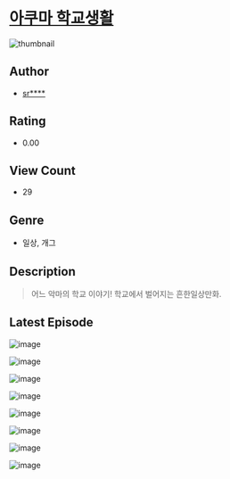 # [아쿠마 학교생활](https://comic.naver.com/bestChallenge/list?titleId=810525)
![thumbnail](https://image-comic.pstatic.net/user_contents_data/challenge_comic/2023/05/23/366189/upload_7077233333774659633_480x623.jpeg)

## Author
- [sr****](https://comic.naver.com/artistTitle?id=366189)

## Rating
- 0.00

## View Count
- 29

## Genre
- 일상, 개그

## Description
> 어느 악마의 학교 이야기! 학교에서 벌어지는 흔한일상만화.


## Latest Episode
![image](https://image-comic.pstatic.net/user_contents_data/challenge_comic/2023/05/23/366189/upload_3761461388673365808.jpeg)

![image](https://image-comic.pstatic.net/user_contents_data/challenge_comic/2023/05/23/366189/upload_7377800409939719993.jpeg)

![image](https://image-comic.pstatic.net/user_contents_data/challenge_comic/2023/05/23/366189/upload_7292846434408543329.jpeg)

![image](https://image-comic.pstatic.net/user_contents_data/challenge_comic/2023/05/23/366189/upload_7004561305242002785.jpeg)

![image](https://image-comic.pstatic.net/user_contents_data/challenge_comic/2023/05/23/366189/upload_3846981394491849059.jpeg)

![image](https://image-comic.pstatic.net/user_contents_data/challenge_comic/2023/05/23/366189/upload_7004844966370489399.jpeg)

![image](https://image-comic.pstatic.net/user_contents_data/challenge_comic/2023/05/23/366189/upload_3918469441492694328.jpeg)

![image](https://image-comic.pstatic.net/user_contents_data/challenge_comic/2023/05/23/366189/upload_3834027163227743797.jpeg)
